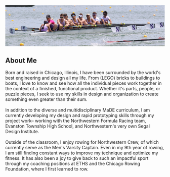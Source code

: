 <!-- ABOUT PAGE -->
<section id="about" class="about-page">
  <!-- Full-width banner image -->
  <div class="about-banner">
    <img src="/images/about.JPG" alt="About Me Banner">
  </div>

  <!-- Personal statement section -->
  <div class="about-content">
    <h2>About Me</h2>
    <p>
      Born and raised in Chicago, Illinois, I have been surrounded by the world's best engineering and design all my life. From (LEGO) bricks to buildings to boats, I love to know and see how all the individual pieces work together in the context of a finished, functional product. Whether it's parts, people, or puzzle pieces, I seek to use my skills in design and organization to create something even greater than their sum. <br> <br>
      In addition to the diverse and multidisciplinary MaDE curriculum, I am currently developing my design and rapid prototyping skills through my project work– working with the Northwestern Formula Racing team, Evanston Township High School, and Northwestern's very own Segal Design Institute.
      <br> <br>
      Outside of the classroom, I enjoy rowing for Northwestern Crew, of which currently serve as the Men's Varsity Captain. Even in my 9th year of rowing, I am still finding constant ways to improve my technique and optimize my fitness. It has also been a joy to give back to such an impactful sport through my coaching positions at ETHS and the Chicago Rowing Foundation, where I first learned to row. 
    </p>
  </div>
</section>